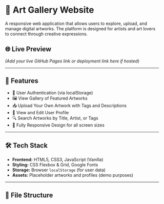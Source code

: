 # 🎨 Art Gallery Website

A responsive web application that allows users to explore, upload, and manage digital artworks. The platform is designed for artists and art lovers to connect through creative expressions.

## 🌐 Live Preview
*(Add your live GitHub Pages link or deployment link here if hosted)*

---

## 🚀 Features

- 🔐 User Authentication (via localStorage)
- 🖼️ View Gallery of Featured Artworks
- 📤 Upload Your Own Artwork with Tags and Descriptions
- 🙍 View and Edit User Profile
- 🔍 Search Artworks by Title, Artist, or Tags
- 📱 Fully Responsive Design for all screen sizes

---

## 🛠️ Tech Stack

- **Frontend:** HTML5, CSS3, JavaScript (Vanilla)
- **Styling:** CSS Flexbox & Grid, Google Fonts
- **Storage:** Browser `localStorage` (for user data)
- **Assets:** Placeholder artworks and profiles (demo purposes)

---

## 📁 File Structure

